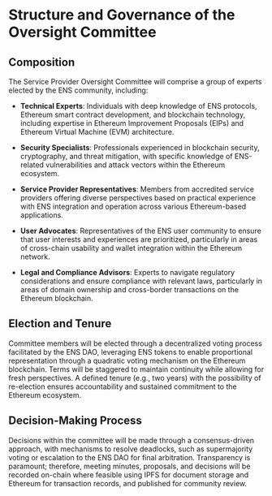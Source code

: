 # Structure and Governance of the Oversight Committee

## Composition

The Service Provider Oversight Committee will comprise a group of experts elected by the ENS community, including:

- **Technical Experts**: Individuals with deep knowledge of ENS protocols, Ethereum smart contract development, and blockchain technology, including expertise in Ethereum Improvement Proposals (EIPs) and Ethereum Virtual Machine (EVM) architecture.

- **Security Specialists**: Professionals experienced in blockchain security, cryptography, and threat mitigation, with specific knowledge of ENS-related vulnerabilities and attack vectors within the Ethereum ecosystem.

- **Service Provider Representatives**: Members from accredited service providers offering diverse perspectives based on practical experience with ENS integration and operation across various Ethereum-based applications.

- **User Advocates**: Representatives of the ENS user community to ensure that user interests and experiences are prioritized, particularly in areas of cross-chain usability and wallet integration within the Ethereum network.

- **Legal and Compliance Advisors**: Experts to navigate regulatory considerations and ensure compliance with relevant laws, particularly in areas of domain ownership and cross-border transactions on the Ethereum blockchain.

## Election and Tenure

Committee members will be elected through a decentralized voting process facilitated by the ENS DAO, leveraging ENS tokens to enable proportional representation through a quadratic voting mechanism on the Ethereum blockchain. Terms will be staggered to maintain continuity while allowing for fresh perspectives. A defined tenure (e.g., two years) with the possibility of re-election ensures accountability and sustained commitment to the Ethereum ecosystem.

## Decision-Making Process

Decisions within the committee will be made through a consensus-driven approach, with mechanisms to resolve deadlocks, such as supermajority voting or escalation to the ENS DAO for final arbitration. Transparency is paramount; therefore, meeting minutes, proposals, and decisions will be recorded on-chain where feasible using IPFS for document storage and Ethereum for transaction records, and published for community review. 